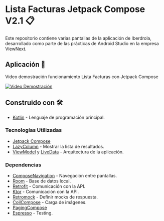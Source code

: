 # Lista Facturas Jetpack Compose V2.1 📋

Este repositorio contiene varias pantallas de la aplicación de Iberdrola, desarrollado como parte de las prácticas de Android Studio en la empresa ViewNext.

## Aplicación 📲
Video demostración funcionamiento Lista Facturas con Jetpack Compose

[![Video Demostración](https://i.imgur.com/0UgBavN.png)](https://youtu.be/7yHqBDt117k)

## Construido con 🛠️

* [Kotlin](https://developer.android.com/kotlin/learn?hl=es-419) - Lenguaje de programación principal.

### Tecnologías Utilizadas

* [Jetpack Compose](https://developer.android.com/jetpack/compose?hl=es-419)
* [LazyColumn](https://developer.android.com/jetpack/compose/lists?hl=es-419) - Mostrar la lista de resultados.
* [ViewModel](https://developer.android.com/topic/libraries/architecture/viewmodel?hl=es-419) y [LiveData](https://developer.android.com/topic/libraries/architecture/livedata?hl=es-419) - Arquitectura de la aplicación.

### Dependencias

* [ComposeNavigation](https://developer.android.com/jetpack/compose/navigation?hl=es-419) - Navegación entre pantallas.
* [Room](https://developer.android.com/training/data-storage/room?hl=es-419) - Base de datos local.
* [Retrofit](https://square.github.io/retrofit/) - Comunicación con la API.
* [Ktor](https://ktor.io/) - Comunicación con la API.
* [Retromock](https://github.com/infinum/Retromock) - Definir mocks de respuesta.
* [CoilCompose](https://developer.android.com/jetpack/compose/graphics/images/loading?hl=es-419) - Carga de imágenes.
* [PagingCompose](https://developer.android.com/reference/kotlin/androidx/paging/compose/package-summary)
* [Espresso](https://developer.android.com/training/testing/espresso?hl=es-419) - Testing.
